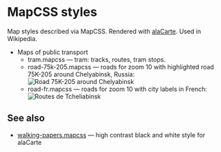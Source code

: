 MapCSS styles
=============

Map styles described via MapCSS. Rendered with [alaCarte](http://alacarte-maps.github.io/). Used in Wikipedia.

* Maps of public transport
    * tram.mapcss — tram: tracks, routes, tram stops.
    * road-75k-205.mapcss — roads for zoom 10 with highlighted road 75K-205 around Chelyabinsk, Russia:  
      ![Road 75K-205 around Chelyabinsk](https://upload.wikimedia.org/wikipedia/commons/thumb/b/bf/Obkhod_goroda_chelyabinska.png/240px-Obkhod_goroda_chelyabinska.png)
    * road-fr.mapcss — roads for zoom 10 with city labels in French:  
      ![Routes de Tcheliabinsk](https://upload.wikimedia.org/wikipedia/commons/thumb/7/79/Routes_de_Tcheliabinsk.png/240px-Routes_de_Tcheliabinsk.png)

See also
--------
* [walking-papers.mapcss](https://github.com/AMDmi3/walking-papers.mapcss) — high contrast black and white style for alaCarte
